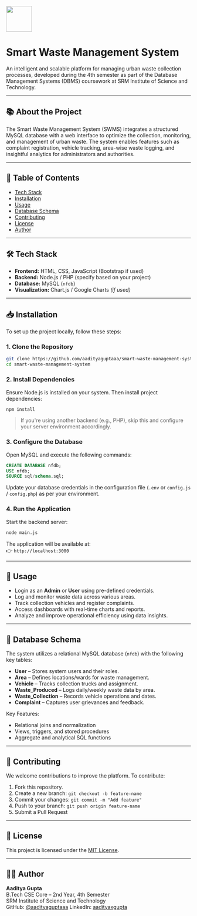 <img src="https://1.bp.blogspot.com/-N-XwxleEyOo/WYQEtqUZGnI/AAAAAAAAwRI/Klh5vIblR_EzyXjHsm1zh5WP3hWZMaciACLcBGAs/s1600/SRM%2BLogo.png" height=70>


# Smart Waste Management System</h1>






An intelligent and scalable platform for managing urban waste collection processes, developed during the 4th semester as part of the Database Management Systems (DBMS) coursework at SRM Institute of Science and Technology.



---

## 📚 About the Project

The Smart Waste Management System (SWMS) integrates a structured MySQL database with a web interface to optimize the collection, monitoring, and management of urban waste. The system enables features such as complaint registration, vehicle tracking, area-wise waste logging, and insightful analytics for administrators and authorities.

---

## 📑 Table of Contents


- [Tech Stack](#-tech-stack)
- [Installation](#-installation)
- [Usage](#-usage)
- [Database Schema](#-database-schema)
- [Contributing](#-contributing)
- [License](#-license)
- [Author](#-author)


---

## 🛠 Tech Stack

- **Frontend:** HTML, CSS, JavaScript (Bootstrap if used)
- **Backend:** Node.js / PHP (specify based on your project)
- **Database:** MySQL (`nfdb`)
- **Visualization:** Chart.js / Google Charts *(if used)*

---

## 📥 Installation

To set up the project locally, follow these steps:

### 1. Clone the Repository

```bash
git clone https://github.com/aadityaguptaaa/smart-waste-management-system.git
cd smart-waste-management-system
```

### 2. Install Dependencies

Ensure Node.js is installed on your system. Then install project dependencies:

```bash
npm install
```

> If you're using another backend (e.g., PHP), skip this and configure your server environment accordingly.

### 3. Configure the Database

Open MySQL and execute the following commands:

```sql
CREATE DATABASE nfdb;
USE nfdb;
SOURCE sql/schema.sql;
```

Update your database credentials in the configuration file (`.env` or `config.js` / `config.php`) as per your environment.

### 4. Run the Application

Start the backend server:

```bash
node main.js
```

The application will be available at:  
👉 `http://localhost:3000`

---

## 🚀 Usage

- Login as an **Admin** or **User** using pre-defined credentials.
- Log and monitor waste data across various areas.
- Track collection vehicles and register complaints.
- Access dashboards with real-time charts and reports.
- Analyze and improve operational efficiency using data insights.

---

## 🧬 Database Schema

The system utilizes a relational MySQL database (`nfdb`) with the following key tables:

- **User** – Stores system users and their roles.
- **Area** – Defines locations/wards for waste management.
- **Vehicle** – Tracks collection trucks and assignment.
- **Waste_Produced** – Logs daily/weekly waste data by area.
- **Waste_Collection** – Records vehicle operations and dates.
- **Complaint** – Captures user grievances and feedback.

Key Features:

- Relational joins and normalization
- Views, triggers, and stored procedures
- Aggregate and analytical SQL functions

---

## 🤝 Contributing

We welcome contributions to improve the platform. To contribute:

1. Fork this repository.
2. Create a new branch: `git checkout -b feature-name`
3. Commit your changes: `git commit -m "Add feature"`
4. Push to your branch: `git push origin feature-name`
5. Submit a Pull Request

---

## 📄 License

This project is licensed under the [MIT License](LICENSE).

---

## 👨‍💻 Author

**Aaditya Gupta**  
B.Tech CSE Core – 2nd Year, 4th Semester  
SRM Institute of Science and Technology  
GitHub: [@aadityaguptaaa](https://github.com/aadityaguptaaa)
LinkedIn: [aadityaxgupta](https://www.linkedin.com/in/aadityaxgupta/)
